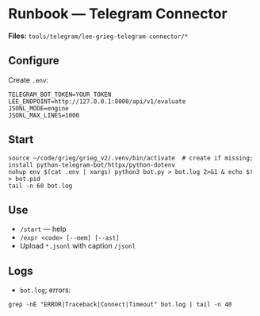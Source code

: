 # Runbook — Telegram Connector

**Files:** `tools/telegram/lee-grieg-telegram-connector/*`

## Configure
Create `.env`:
```
TELEGRAM_BOT_TOKEN=YOUR_TOKEN
LEE_ENDPOINT=http://127.0.0.1:8000/api/v1/evaluate
JSONL_MODE=engine
JSONL_MAX_LINES=1000
```

## Start
```
source ~/code/grieg/grieg_v2/.venv/bin/activate  # create if missing; install python-telegram-bot/httpx/python-dotenv
nohup env $(cat .env | xargs) python3 bot.py > bot.log 2>&1 & echo $! > bot.pid
tail -n 60 bot.log
```

## Use
- `/start` — help
- `/expr <code> [--mem] [--ast]`
- Upload `*.jsonl` with caption `/jsonl`

## Logs
- `bot.log`; errors:
```
grep -nE "ERROR|Traceback|Connect|Timeout" bot.log | tail -n 40
```

